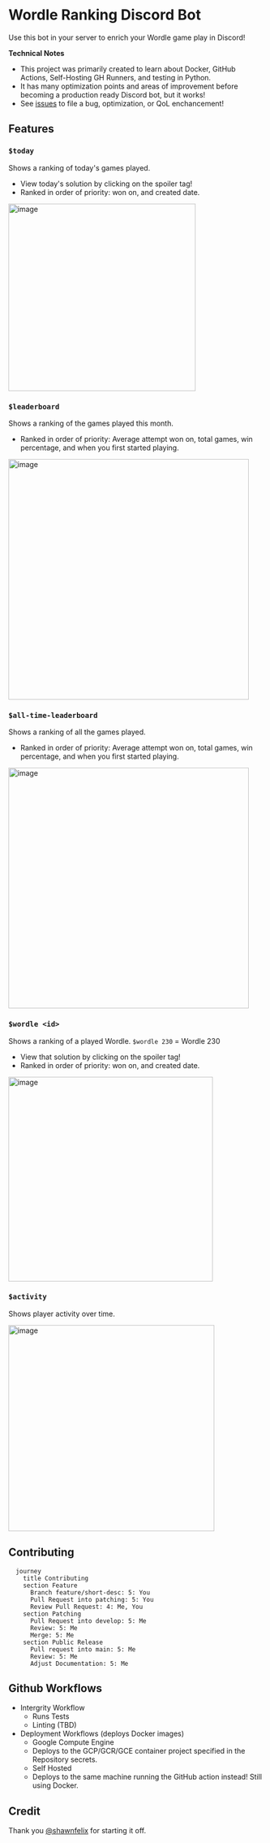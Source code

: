 # Wordle Ranking Discord Bot

Use this bot in your server to enrich your Wordle game play in Discord!

**Technical Notes**

- This project was primarily created to learn about Docker, GitHub Actions, Self-Hosting GH Runners, and testing in Python.
- It has many optimization points and areas of improvement before becoming a production ready Discord bot, but it works! 
- See [issues](https://github.com/baksha97/discord-wordle-stats/issues) to file a bug, optimization, or QoL enchancement!

## Features


### `$today`
Shows a ranking of today's games played. 
- View today's solution by clicking on the spoiler tag!
- Ranked in order of priority: won on, and created date.
<img width="369" alt="image" src="https://user-images.githubusercontent.com/15055008/153735799-7415352a-1518-4f88-b026-021e334ae804.png">


### `$leaderboard`
Shows a ranking of the games played this month. 
- Ranked in order of priority: Average attempt won on, total games, win percentage, and when you first started playing.
<img width="474" alt="image" src="https://user-images.githubusercontent.com/15055008/166006509-7aea71fc-f60c-4957-ae6d-01bb58720de0.png">


### `$all-time-leaderboard`
Shows a ranking of all the games played. 
- Ranked in order of priority: Average attempt won on, total games, win percentage, and when you first started playing.
<img width="474" alt="image" src="https://user-images.githubusercontent.com/15055008/153767740-c9b8b945-3d84-4f8c-92d9-6154e2cb9db4.png">


### `$wordle <id>`
Shows a ranking of a played Wordle. 
`$wordle 230` = Wordle 230
- View that solution by clicking on the spoiler tag!
- Ranked in order of priority: won on, and created date.
<img width="403" alt="image" src="https://user-images.githubusercontent.com/15055008/153735776-def40efa-041c-47a1-b604-197ce5023f23.png">


### `$activity`
Shows player activity over time. 

<img width="406" alt="image" src="https://user-images.githubusercontent.com/15055008/166006788-2806ba3f-42ac-4c0f-86dd-911ac369b780.png">


## Contributing 
```mermaid
  journey
    title Contributing
    section Feature
      Branch feature/short-desc: 5: You
      Pull Request into patching: 5: You
      Review Pull Request: 4: Me, You
    section Patching
      Pull Request into develop: 5: Me
      Review: 5: Me
      Merge: 5: Me
    section Public Release
      Pull request into main: 5: Me
      Review: 5: Me
      Adjust Documentation: 5: Me
```

## Github Workflows
- Intergrity Workflow
  - Runs Tests
  - Linting (TBD)
- Deployment Workflows (deploys Docker images)
  - Google Compute Engine
   - Deploys to the GCP/GCR/GCE container project specified in the Repository secrets.    
  - Self Hosted
   - Deploys to the same machine running the GitHub action instead! Still using Docker.

## Credit
Thank you [@shawnfelix](https://github.com/shawnfelix) for starting it off.
